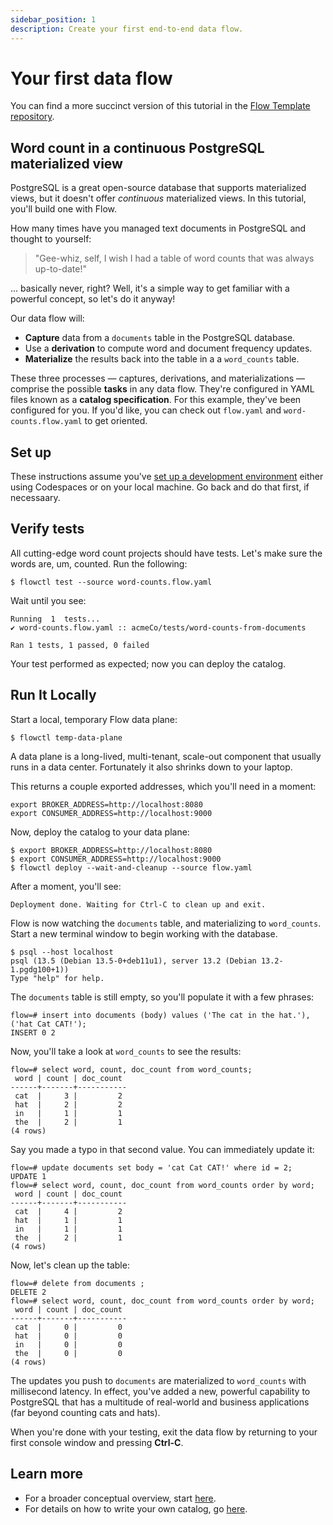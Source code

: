 ```yaml
---
sidebar_position: 1
description: Create your first end-to-end data flow.
---
```


# Your first data flow

You can find a more succinct version of this tutorial in the [Flow Template repository](https://github.com/estuary/flow-template).

## Word count in a continuous PostgreSQL materialized view

PostgreSQL is a great open-source database that supports materialized views, but it doesn't offer *continuous* materialized views. In this tutorial, you'll build one with Flow.

How many times have you managed text documents in PostgreSQL and thought to yourself:

> "Gee-whiz, self, I wish I had a table of word counts that was always up-to-date!"

... basically never, right? Well, it's a simple way to get familiar with a powerful concept, so let's do it anyway!

Our data flow will:

* **Capture** data from a `documents` table in the PostgreSQL database.
* Use a **derivation** to compute word and document frequency updates.
* **Materialize** the results back into the table in a a `word_counts` table.

These three processes — captures, derivations, and materializations — comprise the possible **tasks** in any data flow. They're configured in YAML files known as a **catalog specification**. For this example, they've been configured for you. If you'd like, you can check out `flow.yaml` and `word-counts.flow.yaml` to get oriented.

## Set up
These instructions assume you've [set up a development environment](../installation.md) either using Codespaces or on your local machine. Go back and do that first, if necessaary.

## Verify tests

All cutting-edge word count projects should have tests.
Let's make sure the words are, um, counted. Run the following:
```console
$ flowctl test --source word-counts.flow.yaml
```
Wait until you see:
```console
Running  1  tests...
✔️ word-counts.flow.yaml :: acmeCo/tests/word-counts-from-documents

Ran 1 tests, 1 passed, 0 failed
```
Your test performed as expected; now you can deploy the catalog.

## Run It Locally

Start a local, temporary Flow data plane:
```console
$ flowctl temp-data-plane 
```

A data plane is a long-lived, multi-tenant, scale-out component that
usually runs in a data center.
Fortunately it also shrinks down to your laptop.

This returns a couple exported addresses, which you'll need in a moment:
```console
export BROKER_ADDRESS=http://localhost:8080
export CONSUMER_ADDRESS=http://localhost:9000
```

Now, deploy the catalog to your data plane:
```console
$ export BROKER_ADDRESS=http://localhost:8080
$ export CONSUMER_ADDRESS=http://localhost:9000
$ flowctl deploy --wait-and-cleanup --source flow.yaml
```

After a moment, you'll see:
```console
Deployment done. Waiting for Ctrl-C to clean up and exit.
```

Flow is now watching the `documents` table, and materializing to `word_counts`.
Start a new terminal window to begin working with the database.

```console
$ psql --host localhost
psql (13.5 (Debian 13.5-0+deb11u1), server 13.2 (Debian 13.2-1.pgdg100+1))
Type "help" for help.
```
The `documents` table is still empty, so you'll populate it with a few phrases:

```console
flow=# insert into documents (body) values ('The cat in the hat.'), ('hat Cat CAT!');
INSERT 0 2
```
Now, you'll take a look at `word_counts` to see the results:

```console
flow=# select word, count, doc_count from word_counts;
 word | count | doc_count
------+-------+-----------
 cat  |     3 |         2
 hat  |     2 |         2
 in   |     1 |         1
 the  |     2 |         1
(4 rows)
```
Say you made a typo in that second value. You can immediately update it:
```console
flow=# update documents set body = 'cat Cat CAT!' where id = 2;
UPDATE 1
flow=# select word, count, doc_count from word_counts order by word;
 word | count | doc_count
------+-------+-----------
 cat  |     4 |         2
 hat  |     1 |         1
 in   |     1 |         1
 the  |     2 |         1
(4 rows)
```
Now, let's clean up the table:
```console
flow=# delete from documents ;
DELETE 2
flow=# select word, count, doc_count from word_counts order by word;
 word | count | doc_count
------+-------+-----------
 cat  |     0 |         0
 hat  |     0 |         0
 in   |     0 |         0
 the  |     0 |         0
(4 rows)
```
The updates you push to `documents` are materialized to `word_counts` with millisecond latency. In effect, you've added a new, powerful capability to PostgreSQL that has a multitude
of real-world and business applications (far beyond counting cats and hats).

When you're done with your testing, exit the data flow by returning to your first console window and pressing **Ctrl-C**.

## Learn more
* For a broader conceptual overview, start [here](../../concepts/README.md).
* For details on how to write your own catalog, go [here](../../reference/catalog-reference/README.md).
